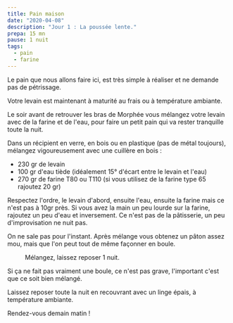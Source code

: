 ```yaml
---
title: Pain maison 
date: "2020-04-08"
description: "Jour 1 : La poussée lente."
prepa: 15 mn
pause: 1 nuit
tags:
  - pain
  - farine
---
```

Le pain que nous allons faire ici, est très simple à réaliser et ne demande pas de pétrissage.

Votre levain est maintenant à maturité au frais ou à température ambiante.

Le soir avant de retrouver les bras de Morphée vous mélangez votre levain avec de la farine et de l'eau, pour faire un petit pain qui va rester tranquille toute la nuit.

Dans un récipient en verre, en bois ou en plastique (pas de métal toujours), mélangez vigoureusement avec une cuillère en bois :

- 230 gr de levain
- 100 gr d'eau tiède (idéalement 15° d'écart entre le levain et l'eau)
- 270 gr de farine T80 ou T110 (si vous utilisez de la farine type 65 rajoutez 20 gr) 

Respectez l'ordre, le levain d'abord, ensuite l'eau, ensuite la farine mais ce n'est pas à 10gr près. Si vous avez la main un peu lourde sur la farine, rajoutez un peu d'eau et inversement. Ce n'est pas de la pâtisserie, un peu d'improvisation ne nuit pas.

On ne sale pas pour l'instant.
Après mélange vous obtenez un pâton assez mou, mais que l'on peut tout de même façonner en boule.

<figure>
        <img alt="" class="img-post" src="/pain-1.jpg">
        <figcaption> Mélangez, laissez reposer 1 nuit.</figcaption>
    </figure>


Si ça ne fait pas vraiment une boule, ce n'est pas grave, l'important c'est que ce soit bien mélangé.

Laissez reposer toute la nuit en recouvrant avec un linge épais, à température ambiante.

Rendez-vous demain matin !

